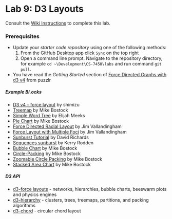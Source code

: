 # Lab 9: D3 Layouts
Consult the [Wiki Instructions](https://github.gatech.edu/CS-7450/Labs/wiki/Lab-9%3A-D3-Layouts) to complete this lab.

### Prerequisites
* Update your *starter code repository* using one of the following methods:
    1. From the GitHub Desktop app click `Sync` on the top right
    2. Open a command line prompt. Navigate to the repository directory, for example `cd ~\Development\CS-7450\labs` and run command `git pull`.
* You have read the *Getting Started* section of [Force Directed Graphs with d3 v4](http://www.puzzlr.org/force-graphs-with-d3/) from puzzlr

##### Example Bl.ocks
* [D3 v4 - force layout](https://bl.ocks.org/shimizu/e6209de87cdddde38dadbb746feaf3a3) by shimizu
* [Treemap](https://bl.ocks.org/mbostock/4063582) by Mike Bostock
* [Simple Word Tree](http://bl.ocks.org/emeeks/4733217) by Elijah Meeks
* [Pie Chart](https://bl.ocks.org/mbostock/3887235) by Mike Bostock
* [Force Directed Radial Layout](http://bl.ocks.org/vlandham/5087480) by Jim Vallandingham
* [Force Layout with Multiple Foci](http://bl.ocks.org/vlandham/2125175) by Jim Vallandingham
* [Sunburst Tutorial](https://bl.ocks.org/denjn5/e1cdbbe586ac31747b4a304f8f86efa5) by David Richards
* [Sequences sunburst](https://bl.ocks.org/kerryrodden/7090426) by Kerry Rodden
* [Bubble Chart](https://bl.ocks.org/mbostock/4063269) by Mike Bostock
* [Circle-Packing](https://bl.ocks.org/mbostock/ca5b03a33affa4160321) by Mike Bostock
* [Zoomable Circle Packing](https://bl.ocks.org/mbostock/7607535) by Mike Bostock
* [Stacked Area Chart](https://bl.ocks.org/mbostock/3885211) by Mike Bostock

##### D3 API
* [d3-force layouts](https://github.com/d3/d3-force) - networks, hierarchies, bubble charts, beeswarm plots and physics engines
* [d3-hierarchy](https://github.com/d3/d3-hierarchy) - clusters, trees, treemaps, partitions, and packing algorithms
* [d3-chord](https://github.com/d3/d3-chord) - circular chord layout
